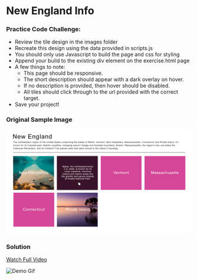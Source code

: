 # New England Info

### Practice Code Challenge:
 - Review the tile design in the images folder
 - Recreate this design using the data provided in scripts.js
 - You should only use Javascript to build the page and css for styling
 - Append your build to the existing div element on the exercise.html page
 - A few things to note:
     - This page should be responsive.
     - The short description should appear with a dark overlay on hover.
     - If no description is provided, then hover should be disabled.
     - All tiles should click through to the url provided with the correct target.      
 - Save your project!

### Original Sample Image
![Original Sample Image](https://github.com/elzbyfar/new-england/blob/master/images/tiles_design.jpg)

### Solution
[Watch Full Video](https://youtu.be/nANwptDBCQo)

<img src="https://github.com/elzbyfar/new-england/blob/master/images/demo.gif" width="1920" alt="Demo Gif"/>



